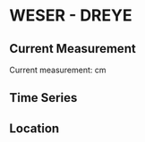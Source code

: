 # WESER - DREYE

## Current Measurement

Current measurement: <Value topic="rivers/pegel-online/WESER/DREYE/measurementValue"/> cm

## Time Series

<TimeSeries topic="rivers/pegel-online/WESER/DREYE/measurementValue" period="week" />

## Location

<WorldMap>
  <Marker lat="53.01435885093146" lon="8.891252055365557" labelTopic="rivers/pegel-online/WESER/DREYE" />
</WorldMap>
